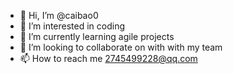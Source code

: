 - 👋 Hi, I’m @caibao0
- 👀 I’m interested in coding
- 🌱 I’m currently learning agile projects
- 💞️ I’m looking to collaborate on with with my team
- 📫 How to reach me 2745499228@qq.com

<!---
caibao0/caibao0 is a ✨ special ✨ repository because its `README.md` (this file) appears on your GitHub profile.
You can click the Preview link to take a look at your changes.
--->
